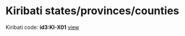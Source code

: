 # Kiribati states/provinces/counties
Kiribati     code: **id3:KI-X01**     [view](../export/geojson/medium/id3/ki/x01.geojson)     

